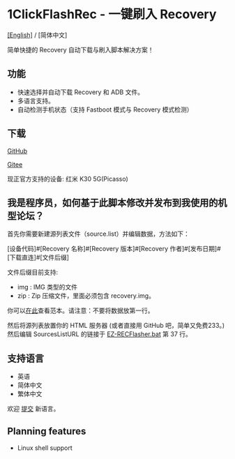 # 1ClickFlashRec - 一键刷入 Recovery

[[English]](https://summonhim.github.io/EZ-RECFlasher/) / [简体中文]

简单快捷的 Recovery 自动下载与刷入脚本解决方案！

## 功能

- 快速选择并自动下载 Recovery 和 ADB 文件。
- 多语言支持。
- 自动检测手机状态（支持 Fastboot 模式与 Recovery 模式检测）

## 下载

[GitHub](https://github.com/SummonHIM/EZ-RECFlasher/releases)

[Gitee](https://gitee.com/summonhim/EZ-RECFlasher/releases)

现正官方支持的设备: 红米 K30 5G(Picasso)
## 我是程序员，如何基于此脚本修改并发布到我使用的机型论坛？

首先你需要新建源列表文件（source.list）并编辑数据，方法如下：

[设备代码]#[Recovery 名称]#[Recovery 版本]#[Recovery 作者]#[发布日期]#[下载直连]#[文件后缀]

文件后缀目前支持:
 - img : IMG 类型的文件
 - zip : Zip 压缩文件，里面必须包含 recovery.img。

你可以[在此](https://github.com/SummonHIM/1ClickFlashRec/blob/master/sample.sources.list)查看范本。请注意：不要将数据放第一行。

然后将源列表放置你的 HTML 服务器 (或者直接用 GitHub 吧，简单又免费233。) 然后编辑 SourcesListURL 的链接于 [EZ-RECFlasher.bat](https://github.com/SummonHIM/EZ-RECFlasher/blob/master/EZ-RECFlasher.bat) 第 37 行。

## 支持语言

- 英语
- 简体中文
- 繁体中文

欢迎 [提交](https://github.com/SummonHIM/EZ-RECFlasher/edit/master/EZ-RECFlasher.bat) 新语言。

## Planning features

- Linux shell support
